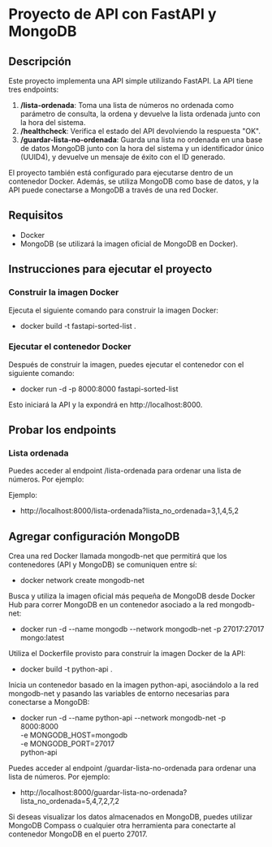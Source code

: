 # Proyecto de API con FastAPI y MongoDB

## Descripción

Este proyecto implementa una API simple utilizando FastAPI. La API tiene tres endpoints:

1. **/lista-ordenada**: Toma una lista de números no ordenada como parámetro de consulta, la ordena y devuelve la lista ordenada junto con la hora del sistema.
2. **/healthcheck**: Verifica el estado del API devolviendo la respuesta "OK".
3. **/guardar-lista-no-ordenada**: Guarda una lista no ordenada en una base de datos MongoDB junto con la hora del sistema y un identificador único (UUID4), y devuelve un mensaje de éxito con el ID generado.

El proyecto también está configurado para ejecutarse dentro de un contenedor Docker. Además, se utiliza MongoDB como base de datos, y la API puede conectarse a MongoDB a través de una red Docker.

## Requisitos

- Docker
- MongoDB (se utilizará la imagen oficial de MongoDB en Docker).

## Instrucciones para ejecutar el proyecto

### Construir la imagen Docker

Ejecuta el siguiente comando para construir la imagen Docker:

- docker build -t fastapi-sorted-list .

### Ejecutar el contenedor Docker

Después de construir la imagen, puedes ejecutar el contenedor con el siguiente comando:

- docker run -d -p 8000:8000 fastapi-sorted-list

Esto iniciará la API y la expondrá en http://localhost:8000.

## Probar los endpoints

### Lista ordenada

Puedes acceder al endpoint /lista-ordenada para ordenar una lista de números. Por ejemplo:

Ejemplo:
- http://localhost:8000/lista-ordenada?lista_no_ordenada=3,1,4,5,2

## Agregar configuración MongoDB

Crea una red Docker llamada mongodb-net que permitirá que los contenedores (API y MongoDB) se comuniquen entre sí:

- docker network create mongodb-net

Busca y utiliza la imagen oficial más pequeña de MongoDB desde Docker Hub para correr MongoDB en un contenedor asociado a la red mongodb-net:

- docker run -d --name mongodb --network mongodb-net -p 27017:27017 mongo:latest

Utiliza el Dockerfile provisto para construir la imagen Docker de la API:

- docker build -t python-api .

Inicia un contenedor basado en la imagen python-api, asociándolo a la red mongodb-net y pasando las variables de entorno necesarias para conectarse a MongoDB:

- docker run -d --name python-api --network mongodb-net -p 8000:8000 \
  -e MONGODB_HOST=mongodb \
  -e MONGODB_PORT=27017 \
  python-api

Puedes acceder al endpoint /guardar-lista-no-ordenada para ordenar una lista de números. Por ejemplo:
- http://localhost:8000/guardar-lista-no-ordenada?lista_no_ordenada=5,4,7,2,7,2

Si deseas visualizar los datos almacenados en MongoDB, puedes utilizar MongoDB Compass o cualquier otra herramienta para conectarte al contenedor MongoDB en el puerto 27017.

